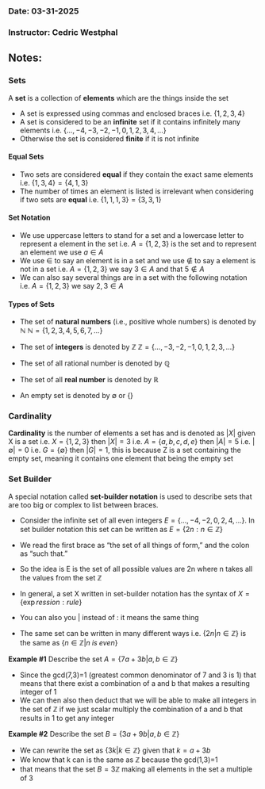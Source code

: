 ### Date: 03-31-2025
### Instructor: Cedric Westphal


## Notes:

### Sets
A **set** is a collection of **elements** which are the things inside the set
- A set is expressed using commas and enclosed braces
i.e. $\{ 1,2,3,4 \}$
- A set is considered to be an **infinite** set if it contains infinitely many elements
i.e. $\{ \dots,-4,-3,-2,-1,0,1,2,3,4,\dots \}$
- Otherwise the set is considered **finite** if it is not infinite

#### Equal Sets
- Two sets are considered **equal** if they contain the exact same elements
i.e. $\{ 1,3,4 \}=\{ 4,1,3 \}$
- The number of times an element is listed is irrelevant when considering if two sets are **equal**
i.e. $\{ 1,1,1,3 \}=\{ 3,3,1 \}$

#### Set Notation
- We use uppercase letters to stand for a set and a lowercase letter to represent a element in the set
i.e. $A=\{ 1,2,3 \}$ is the set and to represent an element we use $a\in A$ 
- We use $\in$ to say an element is in a set and we use $\not\in$ to say a element is not in a set
i.e. $A=\{ 1,2,3 \}$ we say $3\in A$ and that $5\not\in A$
- We can also say several things are in a set with the following notation
i.e. $A=\{ 1,2,3 \}$ we say $2,3\in A$

#### Types of Sets
- The set of **natural numbers** (i.e., positive whole numbers) is denoted by $\mathbb{N}$
$\mathbb{N}=\{1,2,3,4,5,6,7,\dots \}$

- The set of **integers** is denoted by $\mathbb{Z}$
$\mathbb{Z}=\{ \dots,-3,-2,-1,0,1,2,3,\dots \}$

- The set of all rational number is denoted by $\mathbb{Q}$
- The set of all **real number** is denoted by $\mathbb{R}$
- An empty set is denoted by $\emptyset$ or $\{  \}$

### Cardinality
**Cardinality** is the number of elements a set has and is denoted as $|X|$ given X is a set
i.e. $X=\{ 1,2,3 \}$ then $|X|=3$ 
i.e. $A=\{ a,b,c,d,e \}$ then $|A|=5$
i.e. $|\emptyset| = 0$ 
i.e. $G=\{ \emptyset \}$ then $|G|=1$, this is because Z is a set containing the empty set, meaning it contains one element that being the empty set

### Set Builder
A special notation called **set-builder notation** is used to describe sets that are too big or complex to list between braces.
- Consider the infinite set of all even integers $E=\{ \dots,-4,-2,0,2,4,\dots \}$. In set builder notation this set can be written as $E=\{ 2n:n\in \mathbb{Z} \}$ 
- We read the first brace as “the set of all things of form,” and the colon as “such that.”
- So the idea is E is the set of all possible values are 2n where n takes all the values from the set $\mathbb{Z}$

- In general, a set X written in set-builder notation has the syntax of
$X=\{ \exp ression:rule \}$
- You can also you $|$ instead of $:$ it means the same thing

- The same set can be written in many different ways
i.e. $\{ 2n|n\in \mathbb{Z} \}$ is the same as $\{ n\in \mathbb{Z}|n \;is\;even \}$

**Example #1**
Describe the set $A=\{ 7a+3b|a,b\in \mathbb{Z} \}$
- Since the gcd(7,3)=1 (greatest common denominator of 7 and 3 is 1) that means that there exist a combination of a and b that makes a resulting integer of 1
- We can then also then deduct that we will be able to make all integers in the set of $\mathbb{Z}$ if we just scalar multiply the combination of a and b that results in 1 to get any integer

**Example #2**
Describe the set $B=\{ 3a+9b|a,b\in \mathbb{Z} \}$
- We can rewrite the set as $\{ 3k|k\in \mathbb{Z} \}$ given that $k=a+3b$ 
- We know that k can is the same as $\mathbb{Z}$ because the gcd(1,3)=1
- that means that the set $B=3\mathbb{Z}$ making all elements in the set a multiple of 3
